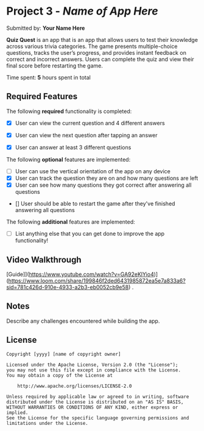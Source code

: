 # Project 3 - *Name of App Here*

Submitted by: **Your Name Here**

**Quiz Quest** is an app that is an app that allows users to test their knowledge across various trivia categories. The game presents multiple-choice questions, tracks the user’s progress, and provides instant feedback on correct and incorrect answers. Users can complete the quiz and view their final score before restarting the game.

Time spent: **5** hours spent in total

## Required Features

The following **required** functionality is completed:

- [x] User can view the current question and 4 different answers
- [x] User can view the next question after tapping an answer
- [x] User can answer at least 3 different questions


The following **optional** features are implemented:

- [ ] User can use the vertical orientation of the app on any device
- [x] User can track the question they are on and how many questions are left
- [x] User can see how many questions they got correct after answering all questions
- [] User should be able to restart the game after they've finished answering all questions

The following **additional** features are implemented:

- [ ] List anything else that you can get done to improve the app functionality!

## Video Walkthrough


[Guide]](https://www.youtube.com/watch?v=GA92eKlYio4)](https://www.loom.com/share/199846f2ded6431985872ea5e7a833a6?sid=781c426d-910e-4933-a2b3-eb0052cb9e58) .

## Notes

Describe any challenges encountered while building the app.

## License

    Copyright [yyyy] [name of copyright owner]

    Licensed under the Apache License, Version 2.0 (the "License");
    you may not use this file except in compliance with the License.
    You may obtain a copy of the License at

        http://www.apache.org/licenses/LICENSE-2.0

    Unless required by applicable law or agreed to in writing, software
    distributed under the License is distributed on an "AS IS" BASIS,
    WITHOUT WARRANTIES OR CONDITIONS OF ANY KIND, either express or implied.
    See the License for the specific language governing permissions and
    limitations under the License.
